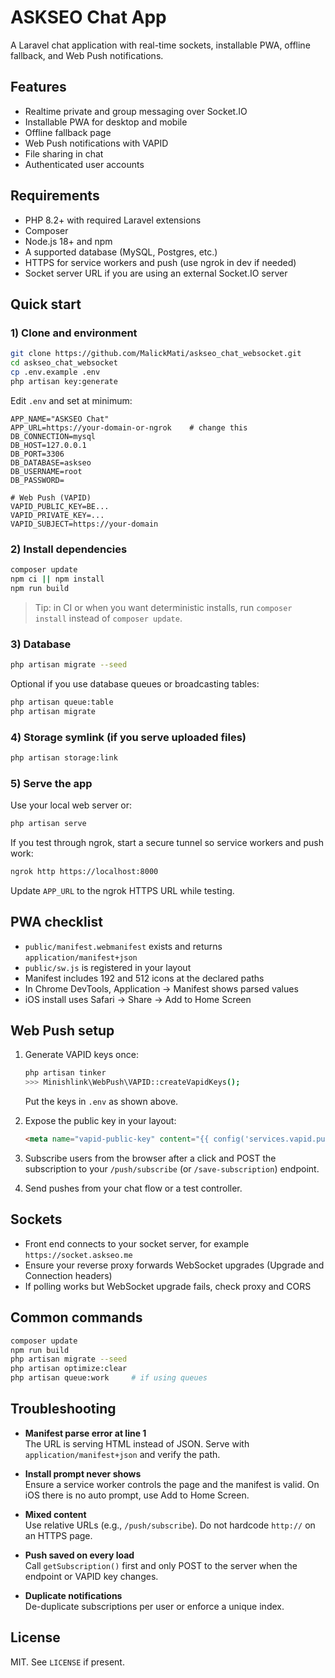 # ASKSEO Chat App

A Laravel chat application with real-time sockets, installable PWA, offline fallback, and Web Push notifications.

## Features

- Realtime private and group messaging over Socket.IO  
- Installable PWA for desktop and mobile  
- Offline fallback page  
- Web Push notifications with VAPID  
- File sharing in chat  
- Authenticated user accounts

## Requirements

- PHP 8.2+ with required Laravel extensions  
- Composer  
- Node.js 18+ and npm  
- A supported database (MySQL, Postgres, etc.)  
- HTTPS for service workers and push (use ngrok in dev if needed)
- Socket server URL if you are using an external Socket.IO server

## Quick start

### 1) Clone and environment

```bash
git clone https://github.com/MalickMati/askseo_chat_websocket.git
cd askseo_chat_websocket
cp .env.example .env
php artisan key:generate
```

Edit `.env` and set at minimum:

```
APP_NAME="ASKSEO Chat"
APP_URL=https://your-domain-or-ngrok    # change this
DB_CONNECTION=mysql
DB_HOST=127.0.0.1
DB_PORT=3306
DB_DATABASE=askseo
DB_USERNAME=root
DB_PASSWORD=

# Web Push (VAPID)
VAPID_PUBLIC_KEY=BE...
VAPID_PRIVATE_KEY=...
VAPID_SUBJECT=https://your-domain
```

### 2) Install dependencies

```bash
composer update
npm ci || npm install
npm run build
```

> Tip: in CI or when you want deterministic installs, run `composer install` instead of `composer update`.

### 3) Database

```bash
php artisan migrate --seed
```

Optional if you use database queues or broadcasting tables:

```bash
php artisan queue:table
php artisan migrate
```

### 4) Storage symlink (if you serve uploaded files)

```bash
php artisan storage:link
```

### 5) Serve the app

Use your local web server or:

```bash
php artisan serve
```

If you test through ngrok, start a secure tunnel so service workers and push work:

```bash
ngrok http https://localhost:8000
```

Update `APP_URL` to the ngrok HTTPS URL while testing.

## PWA checklist

- `public/manifest.webmanifest` exists and returns `application/manifest+json`
- `public/sw.js` is registered in your layout
- Manifest includes 192 and 512 icons at the declared paths
- In Chrome DevTools, Application → Manifest shows parsed values
- iOS install uses Safari → Share → Add to Home Screen

## Web Push setup

1. Generate VAPID keys once:

   ```bash
   php artisan tinker
   >>> Minishlink\WebPush\VAPID::createVapidKeys();
   ```

   Put the keys in `.env` as shown above.

2. Expose the public key in your layout:

   ```html
   <meta name="vapid-public-key" content="{{ config('services.vapid.public_key') }}">
   ```

3. Subscribe users from the browser after a click and POST the subscription to your `/push/subscribe` (or `/save-subscription`) endpoint.

4. Send pushes from your chat flow or a test controller.

## Sockets

- Front end connects to your socket server, for example `https://socket.askseo.me`
- Ensure your reverse proxy forwards WebSocket upgrades (Upgrade and Connection headers)
- If polling works but WebSocket upgrade fails, check proxy and CORS

## Common commands

```bash
composer update
npm run build
php artisan migrate --seed
php artisan optimize:clear
php artisan queue:work     # if using queues
```

## Troubleshooting

- **Manifest parse error at line 1**  
  The URL is serving HTML instead of JSON. Serve with `application/manifest+json` and verify the path.

- **Install prompt never shows**  
  Ensure a service worker controls the page and the manifest is valid. On iOS there is no auto prompt, use Add to Home Screen.

- **Mixed content**  
  Use relative URLs (e.g., `/push/subscribe`). Do not hardcode `http://` on an HTTPS page.

- **Push saved on every load**  
  Call `getSubscription()` first and only POST to the server when the endpoint or VAPID key changes.

- **Duplicate notifications**  
  De-duplicate subscriptions per user or enforce a unique index.

## License

MIT. See `LICENSE` if present.